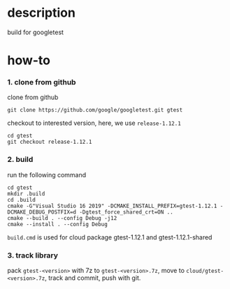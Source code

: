 # description
build for googletest

# how-to

### 1. clone from github
clone from github
```
git clone https://github.com/google/googletest.git gtest
```

checkout to interested version, here, we use `release-1.12.1`
```
cd gtest
git checkout release-1.12.1
```

### 2. build
run the following command
```
cd gtest
mkdir .build
cd .build
cmake -G"Visual Studio 16 2019" -DCMAKE_INSTALL_PREFIX=gtest-1.12.1 -DCMAKE_DEBUG_POSTFIX=d -Dgtest_force_shared_crt=ON ..
cmake --build . --config Debug -j12
cmake --install . --config Debug
```

`build.cmd` is used for cloud package gtest-1.12.1 and gtest-1.12.1-shared

### 3. track library
pack `gtest-<version>` with 7z to `gtest-<version>.7z`,
move to `cloud/gtest-<version>.7z`,
track and commit, push with git.
